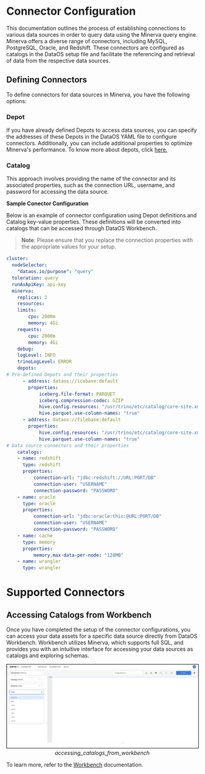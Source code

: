 # Connector Configuration

This documentation outlines the process of establishing connections to various data sources in order to query data using the Minerva query engine. Minerva offers a diverse range of connectors, including MySQL, PostgreSQL, Oracle, and Redshift. These connectors are configured as catalogs in the DataOS setup file and facilitate the referencing and retrieval of data from the respective data sources.

## Defining Connectors

To define connectors for data sources in Minerva, you have the following options:

### **Depot**

If you have already defined Depots to access data sources, you can specify the addresses of these Depots in the DataOS YAML file to configure connectors. Additionally, you can include additional properties to optimize Minerva's performance. To know more about depots, click [here.](/resources/depot)

### **Catalog** 
This approach involves providing the name of the connector and its associated properties, such as the connection URL, username, and password for accessing the data source.

**Sample Conector Configuration**

Below is an example of connector configuration using Depot definitions and Catalog key-value properties. These definitions will be converted into catalogs that can be accessed through DataOS Workbench.

> **Note**: Please ensure that you replace the connection properties with the appropriate values for your setup.

```yaml
cluster:
  nodeSelector:
    "dataos.io/purpose": "query"
  toleration: query
  runAsApiKey: api-key
  minerva:
    replicas: 2
    resources:
    limits:
        cpu: 2000m
        memory: 4Gi
    requests:
        cpu: 2000m
        memory: 4Gi
    debug:
    logLevel: INFO
    trinoLogLevel: ERROR
    depots:                        
# Pre-defined Depots and their properties 
      - address: dataos://icebase:default         
        properties:
            iceberg.file-format: PARQUET
            iceberg.compression-codec: GZIP
            hive.config.resources: "/usr/trino/etc/catalog/core-site.xml"
            hive.parquet.use-column-names: "true"
      - address: dataos://filebase:default
        properties:
            hive.config.resources: "/usr/trino/etc/catalog/core-site.xml"
            hive.parquet.use-column-names: "true"
# Data source connectors and their properties
    catalogs:                     
    - name: redshift
      type: redshift
      properties:
          connection-url: "jdbc:redshift://URL:PORT/DB"
          connection-user: "USERNAME"
          connection-password: "PASSWORD"
    - name: oracle
      type: oracle
      properties:
          connection-url: "jdbc:oracle:thin:@URL:PORT/DB"
          connection-user: "USERNAME"
          connection-password: "PASSWORD"
    - name: cache
      type: memory
      properties:
          memory.max-data-per-node: "128MB"
    - name: wrangler
      type: wrangler
```

# Supported Connectors


## Accessing Catalogs from Workbench

Once you have completed the setup of the connector configurations, you can access your data assets for a specific data source directly from DataOS Workbench. Workbench utilizes Minerva, which supports full SQL, and provides you with an intuitive interface for accessing your data sources as catalogs and exploring schemas.

<center>
  <div style="text-align: center;">
    <img src="/resources/cluster/connectors_configuration/minerva_workbench_catalog_table.png" alt="accessing_catalogs_from_workbench" style="width:41rem; border:1px solid black;">
    <figcaption align="center"><i>accessing_catalogs_from_workbench</i></figcaption>
  </div>
</center>



To learn more, refer to the [Workbench](/interfaces/workbench) documentation.